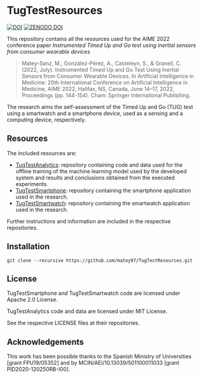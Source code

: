 # TugTestResources

[![DOI](https://img.shields.io/badge/DOI-10.1007%2F978--3--031--09342--5__14-yellow.svg)](https://doi.org/10.1007/978-3-031-09342-5_14)
[![ZENODO DOI](https://zenodo.org/badge/DOI/10.5281/zenodo.6405874.svg)](https://doi.org/10.5281/zenodo.6405874)


This repository contains all the resources used for the AIME 2022 conference paper 
*Instrumented Timed Up and Go test using inertial sensors from consumer wearable devices*

> Matey-Sanz, M., González-Pérez, A., Casteleyn, S., & Granell, C. (2022, July). Instrumented Timed Up and Go Test Using Inertial Sensors from Consumer Wearable Devices. In Artificial Intelligence in Medicine: 20th International Conference on Artificial Intelligence in Medicine, AIME 2022, Halifax, NS, Canada, June 14–17, 2022, Proceedings (pp. 144-154). Cham: Springer International Publishing.

The research aims the self-assessment of the Timed Up and Go (TUG) test using a 
smartwatch and a smartphone device, used as a sensing and  a computing device, respectively.

## Resources

The included resources are:

- [TugTestAnalytics](https://github.com/matey97/TugTestAnalytics.git): repository containing code and data used for the offline training of the
machine learning model used by the developed system and results and conclusions obtained from
the executed experiments.
- [TugTestSmartphone](https://github.com/matey97/TugTestSmartphone.git): repository containing the smartphone application used in the research.
- [TugTestSmartwatch](https://github.com/matey97/TugTestSmartwatch.git): repository containing the smartwatch application used in the research.

Further instructions and information are included in the respective repositories.

## Installation

```
git clone --recursive https://github.com/matey97/TugTestResources.git
``` 

## License

TugTestSmartphone and TugTestSmartwatch code are licensed under Apache 2.0 License.

TugTestAnalytics code and data are licensed under MIT License.

See the respective LICENSE files at their repositories.

## Acknowledgements

This work has been possible thanks to the Spanish Ministry of Universities [grant FPU19/05352] and by MCIN/AEI/10.13039/501100011033 [grant PID2020-120250RB-I00].
